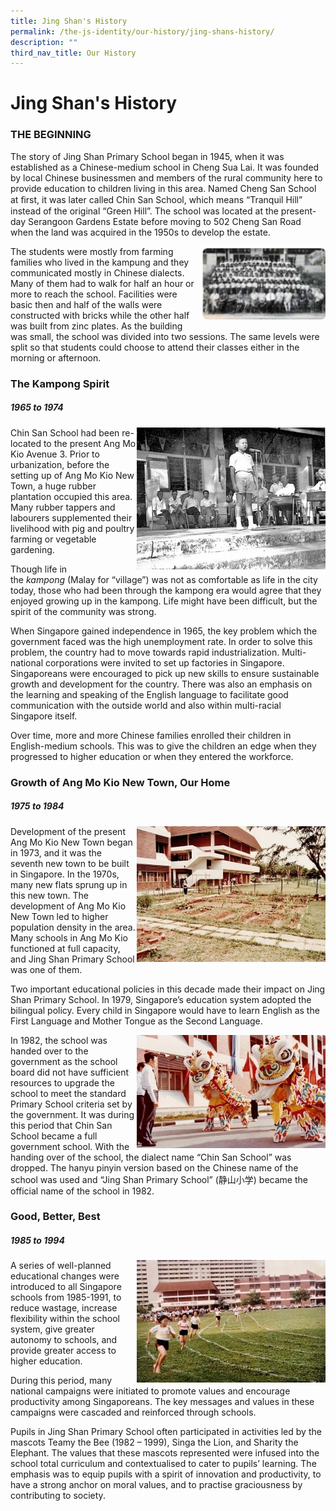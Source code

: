 ```yaml
---
title: Jing Shan's History
permalink: /the-js-identity/our-history/jing-shans-history/
description: ""
third_nav_title: Our History
---
```

# **Jing Shan's History**

### THE BEGINNING

The story of Jing Shan Primary School began in 1945, when it was established as a Chinese-medium school in Cheng Sua Lai. It was founded by local Chinese businessmen and members of the rural community here to provide education to children living in this area. Named Cheng San School at ﬁrst, it was later called Chin San School, which means “Tranquil Hill” instead of the original “Green Hill”. The school was located at the present-day Serangoon Gardens Estate before moving to 502 Cheng San Road when the land was acquired in the 1950s to develop the estate.

<img src="/images/history3a.png" style="width:40%" align = "right">

The students were mostly from farming families who lived in the kampung and they communicated mostly in Chinese dialects.  Many of them had to walk for half an hour or more to reach the school. Facilities were basic then and half of the walls were constructed with bricks while the other half was built from zinc plates. As the building was small, the school was divided into two sessions. The same levels were split so that students could choose to attend their classes either in the morning or afternoon.
### The Kampong Spirit

##### 1965 to 1974

<img src="/images/third_decade.jpg" style="width:60%" align = "right">

Chin San School had been re-located to the present Ang Mo Kio Avenue 3. Prior to urbanization, before the setting up of Ang Mo Kio New Town, a huge rubber plantation occupied this area. Many rubber tappers and labourers supplemented their livelihood with pig and poultry farming or vegetable gardening. 
  
Though life in the _kampong_ (Malay for “village”) was not as comfortable as life in the city today, those who had been through the kampong era would agree that they enjoyed growing up in the kampong. Life might have been difficult, but the spirit of the community was strong.   
  
When Singapore gained independence in 1965, the key problem which the government faced was the high unemployment rate. In order to solve this problem, the country had to move towards rapid industrialization. Multi-national corporations were invited to set up factories in Singapore. Singaporeans were encouraged to pick up new skills to ensure sustainable growth and development for the country. There was also an emphasis on the learning and speaking of the English language to facilitate good communication with the outside world and also within multi-racial Singapore itself.

Over time, more and more Chinese families enrolled their children in English-medium schools. This was to give the children an edge when they progressed to higher education or when they entered the workforce.

### Growth of Ang Mo Kio New Town, Our Home

##### 1975 to 1984

<img src="/images/fourth_decade_1.jpg" style="width:60%" align = "right">

Development of the present Ang Mo Kio New Town began in 1973, and it was the seventh new town to be built in Singapore. In the 1970s, many new flats sprung up in this new town. The development of Ang Mo Kio New Town led to higher population density in the area. Many schools in Ang Mo Kio functioned at full capacity, and Jing Shan Primary School was one of them.

Two important educational policies in this decade made their impact on Jing Shan Primary School. In 1979, Singapore’s education system adopted the bilingual policy. Every child in Singapore would have to learn English as the First Language and Mother Tongue as the Second Language.

<img src="/images/fourth_decade_2.jpg" style="width:60%" align = "right">

In 1982, the school was handed over to the government as the school board did not have sufficient resources to upgrade the school to meet the standard Primary School criteria set by the government. It was during this period that Chin San School became a full government school. With the handing over of the school, the dialect name “Chin San School” was dropped. The hanyu pinyin version based on the Chinese name of the school was used and “Jing Shan Primary School” (静山小学) became the official name of the school in 1982.


### Good, Better, Best

##### 1985 to 1994

<img src="/images/fifth_decade.jpg" style="width:60%" align = "right">

A series of well-planned educational changes were introduced to all Singapore schools from 1985-1991, to reduce wastage, increase flexibility within the school system, give greater autonomy to schools, and provide greater access to higher education.

During this period, many national campaigns were initiated to promote values and encourage productivity among Singaporeans. The key messages and values in these campaigns were cascaded and reinforced through schools.

Pupils in Jing Shan Primary School often participated in activities led by the mascots Teamy the Bee (1982 – 1999), Singa the Lion, and Sharity the Elephant. The values that these mascots represented were infused into the school total curriculum and contextualised to cater to pupils’ learning. The emphasis was to equip pupils with a spirit of innovation and productivity, to have a strong anchor on moral values, and to practise graciousness by contributing to society.

